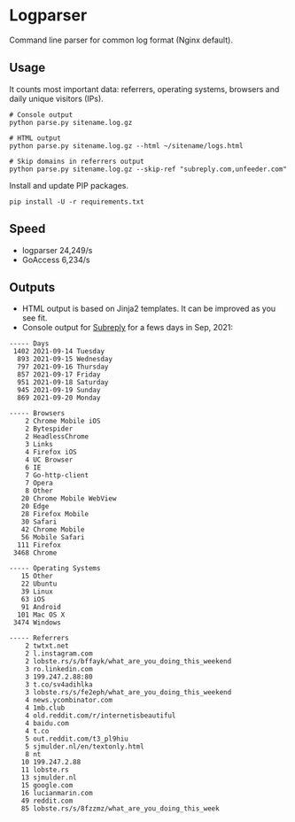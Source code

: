 # Logparser

Command line parser for common log format (Nginx default).

## Usage

It counts most important data: referrers, operating systems, browsers and daily unique visitors (IPs).

```shell
# Console output
python parse.py sitename.log.gz

# HTML output
python parse.py sitename.log.gz --html ~/sitename/logs.html

# Skip domains in referrers output
python parse.py sitename.log.gz --skip-ref "subreply.com,unfeeder.com"
```

Install and update PIP packages.

```shell
pip install -U -r requirements.txt
```

## Speed

- logparser 24,249/s
- GoAccess 6,234/s

## Outputs

- HTML output is based on Jinja2 templates. It can be improved as you see fit.
- Console output for [Subreply](https://subreply.com/) for a fews days in Sep, 2021:

```shell
----- Days
 1402 2021-09-14 Tuesday
  893 2021-09-15 Wednesday
  797 2021-09-16 Thursday
  857 2021-09-17 Friday
  951 2021-09-18 Saturday
  945 2021-09-19 Sunday
  869 2021-09-20 Monday

----- Browsers
    2 Chrome Mobile iOS
    2 Bytespider
    2 HeadlessChrome
    3 Links
    4 Firefox iOS
    4 UC Browser
    6 IE
    7 Go-http-client
    7 Opera
    8 Other
   20 Chrome Mobile WebView
   20 Edge
   28 Firefox Mobile
   30 Safari
   42 Chrome Mobile
   56 Mobile Safari
  111 Firefox
 3468 Chrome

----- Operating Systems
   15 Other
   22 Ubuntu
   39 Linux
   63 iOS
   91 Android
  101 Mac OS X
 3474 Windows

----- Referrers
    2 twtxt.net
    2 l.instagram.com
    2 lobste.rs/s/bffayk/what_are_you_doing_this_weekend
    3 ro.linkedin.com
    3 199.247.2.88:80
    3 t.co/sv4adihlka
    3 lobste.rs/s/fe2eph/what_are_you_doing_this_weekend
    4 news.ycombinator.com
    4 1mb.club
    4 old.reddit.com/r/internetisbeautiful
    4 baidu.com
    4 t.co
    5 out.reddit.com/t3_pl9hiu
    5 sjmulder.nl/en/textonly.html
    8 nt
   10 199.247.2.88
   11 lobste.rs
   13 sjmulder.nl
   15 google.com
   16 lucianmarin.com
   49 reddit.com
   85 lobste.rs/s/8fzzmz/what_are_you_doing_this_week
```
